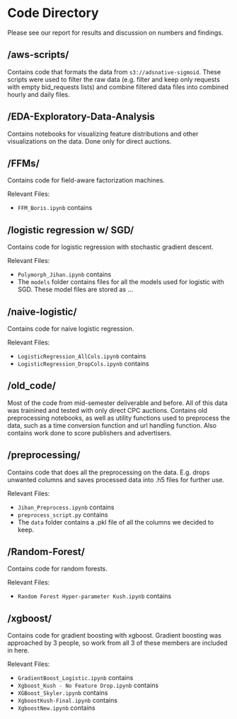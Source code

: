 # Code Directory
Please see our report for results and discussion on numbers and findings.

## /aws-scripts/
Contains code that formats the data from `s3://adsnative-sigmoid`. These scripts were used to filter the raw data (e.g. filter and keep only requests with empty bid_requests lists) and combine filtered data files into combined hourly and daily files.

## /EDA-Exploratory-Data-Analysis
Contains notebooks for visualizing feature distributions and other visualizations on the data. Done only for direct auctions.


## /FFMs/
Contains code for field-aware factorization machines.

Relevant Files:
* `FFM_Boris.ipynb` contains  


## /logistic regression w/ SGD/
Contains code for logistic regression with stochastic gradient descent.

Relevant Files: 
* `Polymorph_Jihan.ipynb` contains
* The `models` folder contains files for all the models used for logistic with SGD. These model files are stored as ...


## /naive-logistic/
Contains code for naive logistic regression.

Relevant Files:
* `LogisticRegression_AllCols.ipynb` contains
* `LogisticRegression_DropCols.ipynb` contains


## /old_code/
Most of the code from mid-semester deliverable and before. All of this data was trainined and tested with only direct CPC auctions. Contains old preprocessing notebooks, as well as utility functions used to preprocess the data, such as a time conversion function and url handling function. Also contains work done to score publishers and advertisers.

## /preprocessing/
Contains code that does all the preprocessing on the data. E.g. drops unwanted columns and saves processed data into .h5 files for further use.

Relevant Files:
* `Jihan_Preprocess.ipynb` contains
* `preprocess_script.py` contains 
* The `data` folder contains a .pkl file of all the columns we decided to keep.


## /Random-Forest/
Contains code for random forests.

Relevant Files:
* `Random Forest Hyper-parameter Kush.ipynb` contains 

## /xgboost/
Contains code for gradient boosting with xgboost. Gradient boosting was approached by 3 people, so work from all 3 of these members are included in here.

Relevant Files:

* `GradientBoost_Logistic.ipynb` contains
* `Xgboost_Kush - No Feature Drop.ipynb` contains
* `XGBoost_Skyler.ipynb` contains
* `XgboostKush-Final.ipynb` contains
* `XgboostNew.ipynb` contains 
